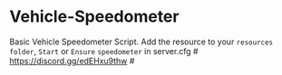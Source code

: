 # Vehicle-Speedometer
Basic Vehicle Speedometer Script. Add the resource to your `resources folder`, `Start` or `Ensure` `speedometer` in server.cfg # https://discord.gg/edEHxu9thw # 
